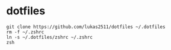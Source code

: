 # dotfiles

```
git clone https://github.com/lukas2511/dotfiles ~/.dotfiles
rm -f ~/.zshrc
ln -s ~/.dotfiles/zshrc ~/.zshrc
zsh
```
